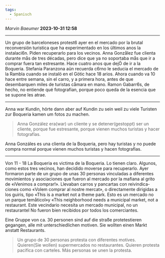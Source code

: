 ```yaml
---
tags:
  - Spanisch
---
```

*Marvin Baeumer* **2023-10-31 12:58**

---
Un grupo de barceloneses protest6 ayer en el mercado por la brutal reconversiön turistica
que ha experimentado en los ültimos anos la instalaci6n. Piden recuperarlo para los vecinos.
Anna Gonzålez fue clienta durante mås de tres décadas, pero dice que ya no soportaba
mås que ir a comprar fuera tan estresante. Hace cuatro anos que dejÖ de ir a la Boqueria.
Stefania Paranzona aün recuerda c6rno le seducia el mercado de la Rambla cuando se
instalö en el Götic hace 18 arios. Ahora cuando va 10 hace entre semana, sin el carro, y a
primera hora, antes de que desembarquen miles de turistas cåmara en mano. Ramon
Gabarr6s, de hecho, no entiende qué fotografian, porque poco queda de la esencia que se
supone les atrae.

---

Anna war Kundin, hörte dann aber auf Kundin zu sein weil zu viele Turisten zur Boqueria kamen um fotos zu machen.

> Anna González era(war) un cliente y se detener(gestoppt) ser un cliente, porque fue estresante, porque vienen muchos turistas y hacer fotografías. 

Anna Gonzáles es una clienta de la Boqueria, pero hay turistas y no puede compra normal porque vienen muchos turistas y hacen fotografias.

---
Von 11 - 18
La Boqueria es victima de la Boqueria. Lo tienen claro. Algunos, como estos tres vecinos,
han decidido moverse para recuperarlo. Ayer formaron parte de un grupo de unas 30
personas vinculadas a diferentes movimientos y asociaciones que fueron al mercado por
la mafiana al grito de «iVenimos a comprar!». Llevaban carros y pancartas con reivindica-
ciones como «Volem comprar al nostre mercat», o directamente dirigidas a los guiris, tipo
«This is a market not a theme park. Esto es un mercado no un parque temåticol»y «This
neighborhood needs a municipal market, not a restaurant. Este vecindario necesita un
mercado municipal, no un restaurantel No fueron bien recibidos por todos los comerciantes.

Eine Gruppe von ca. 30 personen sind auf die straße protetestieren gegangen, alle mit unterschiedlichen motiven. Sie wollten einen Markt anstatt Restaurants. 

> Un grupo de 30 personas protesta con diferentes motives. Quieren(Sie wollen) supermercados no restaurantes. Quieren protesta pacifica con carteles. Más personas se unen la protesta.